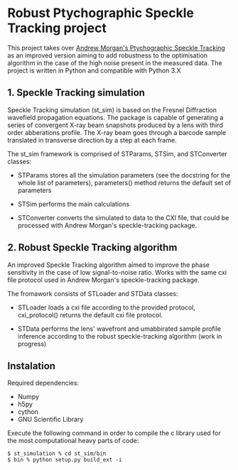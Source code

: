 # Robust Ptychographic Speckle Tracking project
This project takes over [Andrew Morgan's Ptychographic Speckle Tracking](https://github.com/andyofmelbourne/speckle-tracking) as an improved version aiming to add robustness to the optimisation algorithm in the case of the high noise present in the measured data. The project is written in Python and compatible with Python 3.X

## 1. Speckle Tracking simulation
Speckle Tracking simulation (st_sim) is based on the Fresnel Diffraction wavefield propagation equations. The package is capable of generating a series of convergent X-ray beam snapshots produced by a lens with third order abberations profile. The X-ray beam goes through a barcode sample translated in transverse direction by a step at each frame.

The st_sim framework is comprised of STParams, STSim, and STConverter classes:

- STParams stores all the simulation parameters (see the docstring for the whole list of parameters), parameters() method returns the default set of parameters

- STSim performs the main calculations

- STConverter converts the simulated to data to the CXI file, that could be processed with Andrew Morgan's speckle-tracking package.

## 2. Robust Speckle Tracking algorithm
An improved Speckle Tracking algorithm aimed to improve the phase sensitivity in the case of low signal-to-noise ratio. Works with the same cxi file protocol used in Andrew Morgan's speckle-tracking package.

The fromawork consists of STLoader and STData classes:

- STLoader loads a cxi file according to the provided protocol, cxi_protocol() returns the default cxi file protocol.

- STData performs the lens' wavefront and umabbirated sample profile inference according to the robust speckle-tracking algorithm (work in progress)

## Instalation

Required dependencies:

- Numpy
- h5py
- cython
- GNU Scientific Library

Execute the following command in order to compile the c library used for the most computational heavy parts of code:

```
$ st_simulation % cd st_sim/bin
$ bin % python setup.py build_ext -i
```